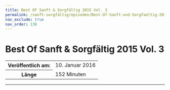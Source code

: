 ```yaml
---
title: Best Of Sanft & Sorgfältig 2015 Vol. 3
permalink: /sanft-sorgfältig/episoden/Best-Of-Sanft-und-Sorgfaeltig-2015-Vol-3
nav_exclude: true
nav_order: 136
---
```


# Best Of Sanft & Sorgfältig 2015 Vol. 3
<table class="resp-table dcf-table dcf-table-responsive dcf-table-bordered dcf-table-striped dcf-w-100%">
                    <tbody>
                        <tr>
                            <th scope="row">Veröffentlich am:</th>
                            <td data-label="Veröffentlich am:">10. Januar 2016</td>
                        </tr>
                        <tr>
                            <th scope="row">Länge </th>
                            <td data-label="Länge ">152 Minuten</td>
                        </tr></tbody>
                </table>

***


